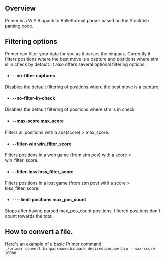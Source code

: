 ## Overview
Primer is a WIP Binpack to Bulletformat parser based on the Stockfish parsing code.

## Filtering options
Primer can filter your data for you as it parses the binpack.
Currently it filters positions where the best move is a capture and positions where stm is in check by default.
It also offers several optional filtering options:
* #### --no-filter-captures
Disables the default filtering of positions where the best move is a capture.
* #### --no-filter-in-check
Disables the default filtering of positions where stm is in check.
* #### --max-score max_score
Filters all positions with a abs(score) \> max_score.
* #### --filter-win win_filter_score
Filters positions in a won game (from stm pov) with a score \< win_filter_score.
* #### --filter-loss loss_filter_score
Filters positions in a lost game (from stm pov) with a score \> loss_filter_score.
* #### ----limit-positions max_pos_count
Stops after having parsed max_pos_count positions, filtered positions don't count towards the total.

## How to convert a file.
Here's an example of a basic Primer command \
`./primer convert binpackname.binpack desiredbinname.bin --max-score 10000`
